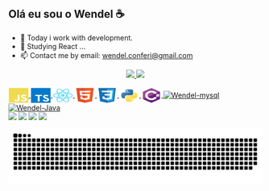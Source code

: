 ## Olá eu sou o Wendel ☕️

- 🔭 Today i work with development.
- 🎒 Studying React ...
- 📫 Contact me by email: wendel.conferi@gmail.com

<div align="center">
  <a href="https://github.com/WendelConferi">
  <img height="180em" src="https://github-readme-stats.vercel.app/api?username=WendelConferi&show_icons=true&theme=algolia&include_all_commits=true&count_private=true"/>
  <img height="180em" src="https://github-readme-stats.vercel.app/api/top-langs/?username=WendelConferi&layout=compact&langs_count=7&theme=algolia"/>
</div>
<div style="display: inline_block"><br>
  <img align="center" alt="Wendel-Js" height="30" width="40" src="https://raw.githubusercontent.com/devicons/devicon/master/icons/javascript/javascript-plain.svg">
  <img align="center" alt="Wendel-Ts" height="30" width="40" src="https://raw.githubusercontent.com/devicons/devicon/master/icons/typescript/typescript-plain.svg">
  <img align="center" alt="Wendel-React" height="30" width="40" src="https://raw.githubusercontent.com/devicons/devicon/master/icons/react/react-original.svg">
  <img align="center" alt="Wendel-HTML" height="30" width="40" src="https://raw.githubusercontent.com/devicons/devicon/master/icons/html5/html5-original.svg">
  <img align="center" alt="Wendel-CSS" height="30" width="40" src="https://raw.githubusercontent.com/devicons/devicon/master/icons/css3/css3-original.svg">
  <img align="center" alt="Wendel-Python" height="30" width="40" src="https://raw.githubusercontent.com/devicons/devicon/master/icons/python/python-original.svg">
  <img align="center" alt="Wendel-Csharp" height="30" width="40" src="https://raw.githubusercontent.com/devicons/devicon/master/icons/csharp/csharp-original.svg">
  <img align="center" alt="Wendel-mysql" height="45" width="60" src="https://cdn.jsdelivr.net/gh/devicons/devicon/icons/mysql/mysql-original-wordmark.svg">
  <img align="center" alt="Wendel-Java" height="30" width="40" src="https://cdn.jsdelivr.net/gh/devicons/devicon/icons/java/java-original.svg" />

<div>
  <a href="https://instagram.com/weconferi" target="_blank"><img src="https://img.shields.io/badge/-Instagram-%23E4405F?style=for-the-badge&logo=instagram&logoColor=white" target="_blank"></a>
  <a href = "mailto:wendel.conferi@gmail.com"><img src="https://img.shields.io/badge/-Gmail-%23333?style=for-the-badge&logo=gmail&logoColor=white" target="_blank"></a>
  <a href="https://www.linkedin.com/in/wendel-conferi-tavares-0aa279216" target="_blank"><img src="https://img.shields.io/badge/-LinkedIn-%230077B5?style=for-the-badge&logo=linkedin&logoColor=white" target="_blank"></a> 
  <a href="https://wa.me/5554999568974" target="_blank"><img src="https://img.shields.io/badge/WhatsApp-25D366?style=for-the-badge&logo=whatsapp&logoColor=white" target="_blank"></a> 

![snake gif](https://github.com/WendelConferi/WendelConferi/blob/output/github-snake-dark.svg)

</div>
  
</div>

